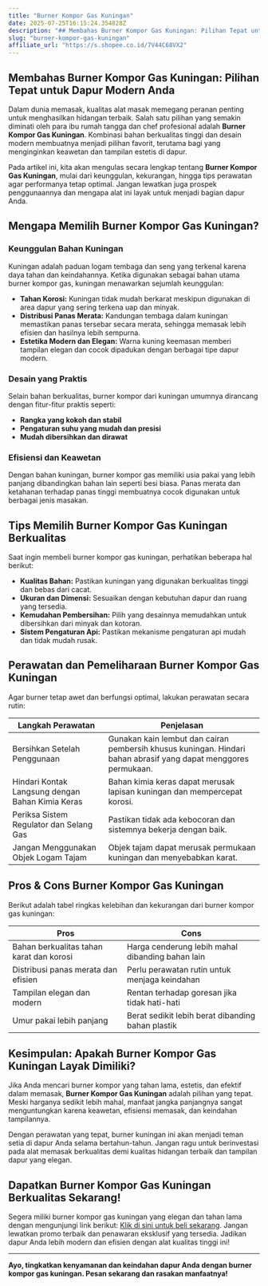 ```yaml
---
title: "Burner Kompor Gas Kuningan"
date: 2025-07-25T16:15:24.354828Z
description: "## Membahas Burner Kompor Gas Kuningan: Pilihan Tepat untuk Dapur Modern Anda..."
slug: "burner-kompor-gas-kuningan"
affiliate_url: "https://s.shopee.co.id/7V44C68VX2"
---
```

## Membahas Burner Kompor Gas Kuningan: Pilihan Tepat untuk Dapur Modern Anda

Dalam dunia memasak, kualitas alat masak memegang peranan penting untuk menghasilkan hidangan terbaik. Salah satu pilihan yang semakin diminati oleh para ibu rumah tangga dan chef profesional adalah **Burner Kompor Gas Kuningan**. Kombinasi bahan berkualitas tinggi dan desain modern membuatnya menjadi pilihan favorit, terutama bagi yang menginginkan keawetan dan tampilan estetis di dapur.

Pada artikel ini, kita akan mengulas secara lengkap tentang **Burner Kompor Gas Kuningan**, mulai dari keunggulan, kekurangan, hingga tips perawatan agar performanya tetap optimal. Jangan lewatkan juga prospek penggunaannya dan mengapa alat ini layak untuk menjadi bagian dapur Anda.

## Mengapa Memilih Burner Kompor Gas Kuningan?

### Keunggulan Bahan Kuningan

Kuningan adalah paduan logam tembaga dan seng yang terkenal karena daya tahan dan keindahannya. Ketika digunakan sebagai bahan utama burner kompor gas, kuningan menawarkan sejumlah keunggulan:

- **Tahan Korosi:** Kuningan tidak mudah berkarat meskipun digunakan di area dapur yang sering terkena uap dan minyak.
- **Distribusi Panas Merata:** Kandungan tembaga dalam kuningan memastikan panas tersebar secara merata, sehingga memasak lebih efisien dan hasilnya lebih sempurna.
- **Estetika Modern dan Elegan:** Warna kuning keemasan memberi tampilan elegan dan cocok dipadukan dengan berbagai tipe dapur modern.

### Desain yang Praktis

Selain bahan berkualitas, burner kompor dari kuningan umumnya dirancang dengan fitur-fitur praktis seperti:

- **Rangka yang kokoh dan stabil**
- **Pengaturan suhu yang mudah dan presisi**
- **Mudah dibersihkan dan dirawat**

### Efisiensi dan Keawetan

Dengan bahan kuningan, burner kompor gas memiliki usia pakai yang lebih panjang dibandingkan bahan lain seperti besi biasa. Panas merata dan ketahanan terhadap panas tinggi membuatnya cocok digunakan untuk berbagai jenis masakan.

## Tips Memilih Burner Kompor Gas Kuningan Berkualitas

Saat ingin membeli burner kompor gas kuningan, perhatikan beberapa hal berikut:

- **Kualitas Bahan:** Pastikan kuningan yang digunakan berkualitas tinggi dan bebas dari cacat.
- **Ukuran dan Dimensi:** Sesuaikan dengan kebutuhan dapur dan ruang yang tersedia.
- **Kemudahan Pembersihan:** Pilih yang desainnya memudahkan untuk dibersihkan dari minyak dan kotoran.
- **Sistem Pengaturan Api:** Pastikan mekanisme pengaturan api mudah dan tidak mudah rusak.

## Perawatan dan Pemeliharaan Burner Kompor Gas Kuningan

Agar burner tetap awet dan berfungsi optimal, lakukan perawatan secara rutin:

| Langkah Perawatan | Penjelasan |
|---------------------|------------|
| Bersihkan Setelah Penggunaan | Gunakan kain lembut dan cairan pembersih khusus kuningan. Hindari bahan abrasif yang dapat menggores permukaan. |
| Hindari Kontak Langsung dengan Bahan Kimia Keras | Bahan kimia keras dapat merusak lapisan kuningan dan mempercepat korosi. |
| Periksa Sistem Regulator dan Selang Gas | Pastikan tidak ada kebocoran dan sistemnya bekerja dengan baik. |
| Jangan Menggunakan Objek Logam Tajam | Objek tajam dapat merusak permukaan kuningan dan menyebabkan karat. |

## Pros & Cons Burner Kompor Gas Kuningan

Berikut adalah tabel ringkas kelebihan dan kekurangan dari burner kompor gas kuningan:

| Pros                                              | Cons                                            |
|---------------------------------------------------|-------------------------------------------------|
| Bahan berkualitas tahan karat dan korosi        | Harga cenderung lebih mahal dibanding bahan lain |
| Distribusi panas merata dan efisien             | Perlu perawatan rutin untuk menjaga keindahan  |
| Tampilan elegan dan modern                      | Rentan terhadap goresan jika tidak hati-hati   |
| Umur pakai lebih panjang                        | Berat sedikit lebih berat dibanding bahan plastik |

## Kesimpulan: Apakah Burner Kompor Gas Kuningan Layak Dimiliki?

Jika Anda mencari burner kompor yang tahan lama, estetis, dan efektif dalam memasak, **Burner Kompor Gas Kuningan** adalah pilihan yang tepat. Meski harganya sedikit lebih mahal, manfaat jangka panjangnya sangat menguntungkan karena keawetan, efisiensi memasak, dan keindahan tampilannya.

Dengan perawatan yang tepat, burner kuningan ini akan menjadi teman setia di dapur Anda selama bertahun-tahun. Jangan ragu untuk berinvestasi pada alat memasak berkualitas demi kualitas hidangan terbaik dan tampilan dapur yang elegan.

## Dapatkan Burner Kompor Gas Kuningan Berkualitas Sekarang!

Segera miliki burner kompor gas kuningan yang elegan dan tahan lama dengan mengunjungi link berikut: [Klik di sini untuk beli sekarang](https://s.shopee.co.id/7V44C68VX2). Jangan lewatkan promo terbaik dan penawaran eksklusif yang tersedia. Jadikan dapur Anda lebih modern dan efisien dengan alat kualitas tinggi ini!

---

**Ayo, tingkatkan kenyamanan dan keindahan dapur Anda dengan burner kompor gas kuningan. Pesan sekarang dan rasakan manfaatnya!**